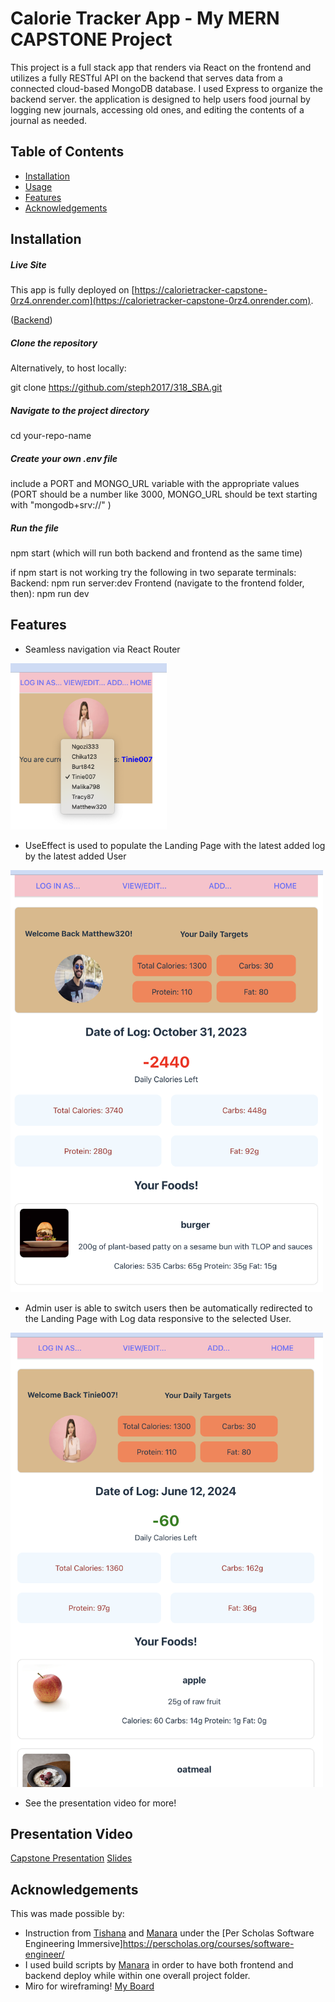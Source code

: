 # Calorie Tracker App - My MERN CAPSTONE Project
This project is a full stack app that renders via React on the frontend and utilizes a fully RESTful API on the backend that serves data from a connected cloud-based MongoDB database. I used Express to organize the backend server. the application is designed to help users food journal by logging new journals, accessing old ones, and editing the contents of a journal as needed.

## Table of Contents
- [Installation](#installation)
- [Usage](#usage)
- [Features](#features)
- [Acknowledgements](#acknowledgements)
  
## Installation

##### Live Site
This app is fully deployed on [https://calorietracker-capstone-0rz4.onrender.com](https://calorietracker-capstone-0rz4.onrender.com).

\([Backend](https://calorietracker-capstone.onrender.com)\)

##### Clone the repository
Alternatively, to host locally:

git clone https://github.com/steph2017/318_SBA.git

##### Navigate to the project directory
cd your-repo-name

##### Create your own .env file
include a PORT and MONGO_URL variable with the appropriate values (PORT should be a number like 3000, MONGO_URL should be text starting with "mongodb+srv://" )

##### Run the file
npm start (which will run both backend and frontend as the same time)

if npm start is not working try the following in two separate terminals:
Backend: npm run server:dev
Frontend (navigate to the frontend folder, then): npm run dev


## Features

- Seamless navigation via React Router
<img width="250" alt="image" src="./utilities/changeusers.png">

- UseEffect is used to populate the Landing Page with the latest added log by the latest added User
<img width="500" alt="image" src="./utilities/landingpage.png">

- Admin user is able to switch users then be automatically redirected to the Landing Page with Log data responsive to the selected User.
<img width="500" alt="image" src="./utilities/changestate.png">

  
- See the presentation video for more!

## Presentation Video
[Capstone Presentation](https://www.loom.com/share/75077e7a40ba4427af3881dcb1f7c2e3)
[Slides](https://www.canva.com/design/DAGNrQ46Vzc/KsTg6Tai-NcL1nSRnQOO9A/view?utm_content=DAGNrQ46Vzc&utm_campaign=designshare&utm_medium=link&utm_source=editor)


## Acknowledgements
This was made possible by:
- Instruction from [Tishana](https://github.com/tishana) and [Manara](https://github.com/Manara-Ali) under the [Per Scholas Software Engineering Immersive]https://perscholas.org/courses/software-engineer/
- I used build scripts by [Manara](https://github.com/Manara-Ali) in order to have both frontend and backend deploy while within one overall project folder.
- Miro for wireframing! [My Board]()